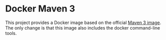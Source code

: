 # Docker Maven 3

This project provides a Docker image based on the official 
[Maven 3 image](https://hub.docker.com/_/maven/). The only change 
is that this image also includes the docker command-line tools.


